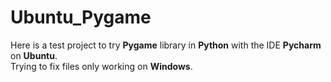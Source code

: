 # Ubuntu_Pygame #
Here is a test project to try **Pygame** library in **Python** with the IDE **Pycharm** on **Ubuntu**.  
Trying to fix files only working on **Windows**.
